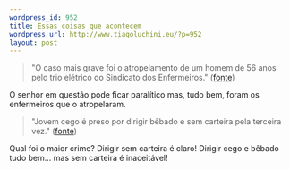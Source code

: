 ```yaml
--- 
wordpress_id: 952
title: Essas coisas que acontecem
wordpress_url: http://www.tiagoluchini.eu/?p=952
layout: post
---
```

<blockquote>"O caso mais grave foi o atropelamento de um homem de 56 anos pelo trio elétrico do Sindicato dos Enfermeiros." (<a href="http://www1.folha.uol.com.br/folha/ilustrada/ult90u405300.shtml" target="_blank">fonte</a>)</blockquote>
O senhor em questão pode ficar paralítico mas, tudo bem, foram os enfermeiros que o atropelaram.
<blockquote>"Jovem cego é preso por dirigir bêbado e sem carteira pela terceira vez." (<a href="http://www1.folha.uol.com.br/folha/mundo/ult94u405196.shtml" target="_blank">fonte</a>)</blockquote>
Qual foi o maior crime? Dirigir sem carteira é claro! Dirigir cego e bêbado tudo bem... mas sem carteira é inaceitável!

